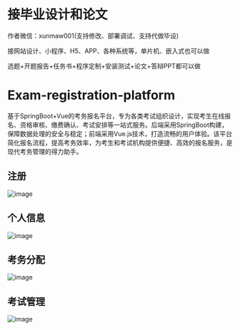# 接毕业设计和论文
作者微信：xunmaw001(支持修改、部署调试、支持代做毕设)

接网站设计、小程序、H5、APP、各种系统等，单片机、嵌入式也可以做

选题+开题报告+任务书+程序定制+安装测试+论文+答辩PPT都可以做
# Exam-registration-platform
基于SpringBoot+Vue的考务报名平台，专为各类考试组织设计，实现考生在线报名、资格审核、缴费确认、考试安排等一站式服务。后端采用SpringBoot构建，保障数据处理的安全与稳定；前端采用Vue.js技术，打造流畅的用户体验。该平台简化报名流程，提高考务效率，为考生和考试机构提供便捷、高效的报名服务，是现代考务管理的得力助手。
## 注册
![image](https://github.com/user-attachments/assets/9af5066b-2f2a-4580-87e3-7b9fe3e08b88)
## 个人信息
![image](https://github.com/user-attachments/assets/f41fe2c5-cca8-457b-891a-0fac25a19dd1)
## 考务分配
![image](https://github.com/user-attachments/assets/b2f29449-f483-4ced-b4c4-dc7ddd01ca9c)
## 考试管理
![image](https://github.com/user-attachments/assets/7939df14-cf8f-4bf2-8ef8-54c3a304874b)
